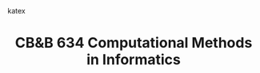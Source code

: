 ---
layout: default
parent: Courses at Yale
title: CB&B 634 Computational Methods in Informatics
has_children: true
nav_order: 1
discuss: true
math: katex
---